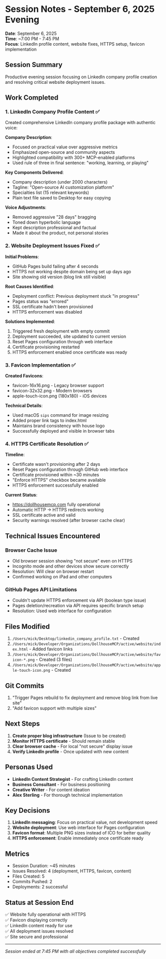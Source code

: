 # Session Notes - September 6, 2025 Evening

**Date**: September 6, 2025  
**Time**: ~7:00 PM - 7:45 PM  
**Focus**: LinkedIn profile content, website fixes, HTTPS setup, favicon implementation

## Session Summary

Productive evening session focusing on LinkedIn company profile creation and resolving critical website deployment issues.

## Work Completed

### 1. LinkedIn Company Profile Content ✅

Created comprehensive LinkedIn company profile package with authentic voice:

**Company Description**:
- Focused on practical value over aggressive metrics
- Emphasized open-source and community aspects
- Highlighted compatibility with 300+ MCP-enabled platforms
- Used rule of three in final sentence: "working, learning, or playing"

**Key Components Delivered**:
- Company description (under 2000 characters)
- Tagline: "Open-source AI customization platform"
- Specialties list (15 relevant keywords)
- Plain text file saved to Desktop for easy copying

**Voice Adjustments**:
- Removed aggressive "28 days" bragging
- Toned down hyperbolic language
- Kept description professional and factual
- Made it about the product, not personal stories

### 2. Website Deployment Issues Fixed ✅

**Initial Problems**:
- GitHub Pages build failing after 4 seconds
- HTTPS not working despite domain being set up days ago
- Site showing old version (blog link still visible)

**Root Causes Identified**:
- Deployment conflict: Previous deployment stuck "in progress"
- Pages status was "errored"
- SSL certificate hadn't been provisioned
- HTTPS enforcement was disabled

**Solutions Implemented**:
1. Triggered fresh deployment with empty commit
2. Deployment succeeded, site updated to current version
3. Reset Pages configuration through web interface
4. Certificate provisioning restarted
5. HTTPS enforcement enabled once certificate was ready

### 3. Favicon Implementation ✅

**Created Favicons**:
- favicon-16x16.png - Legacy browser support
- favicon-32x32.png - Modern browsers
- apple-touch-icon.png (180x180) - iOS devices

**Technical Details**:
- Used macOS `sips` command for image resizing
- Added proper link tags to index.html
- Maintains brand consistency with house logo
- Successfully deployed and visible in browser tabs

### 4. HTTPS Certificate Resolution ✅

**Timeline**:
- Certificate wasn't provisioning after 2 days
- Reset Pages configuration through GitHub web interface
- Certificate provisioned within ~30 minutes
- "Enforce HTTPS" checkbox became available
- HTTPS enforcement successfully enabled

**Current Status**:
- https://dollhousemcp.com fully operational
- Automatic HTTP → HTTPS redirects working
- SSL certificate active and valid
- Security warnings resolved (after browser cache clear)

## Technical Issues Encountered

### Browser Cache Issue
- Old browser session showing "not secure" even on HTTPS
- Incognito mode and other devices show secure correctly
- Resolution: Will clear on browser restart
- Confirmed working on iPad and other computers

### GitHub Pages API Limitations
- Couldn't update HTTPS enforcement via API (boolean type issue)
- Pages deletion/recreation via API requires specific branch setup
- Resolution: Used web interface for configuration

## Files Modified

1. `/Users/mick/Desktop/linkedin_company_profile.txt` - Created
2. `/Users/mick/Developer/Organizations/DollhouseMCP/active/website/index.html` - Added favicon links
3. `/Users/mick/Developer/Organizations/DollhouseMCP/active/website/favicon-*.png` - Created (3 files)
4. `/Users/mick/Developer/Organizations/DollhouseMCP/active/website/apple-touch-icon.png` - Created

## Git Commits

1. "Trigger Pages rebuild to fix deployment and remove blog link from live site"
2. "Add favicon support with multiple sizes"

## Next Steps

1. **Create proper blog infrastructure** (Issue to be created)
2. **Monitor HTTPS certificate** - Should remain stable
3. **Clear browser cache** - For local "not secure" display issue
4. **Verify LinkedIn profile** - Once updated with new content

## Personas Used

- **LinkedIn Content Strategist** - For crafting LinkedIn content
- **Business Consultant** - For business positioning
- **Creative Writer** - For content ideation
- **Alex Sterling** - For thorough technical implementation

## Key Decisions

1. **LinkedIn messaging**: Focus on practical value, not development speed
2. **Website deployment**: Use web interface for Pages configuration
3. **Favicon format**: Multiple PNG sizes instead of ICO for better quality
4. **HTTPS enforcement**: Enable immediately once certificate ready

## Metrics

- Session Duration: ~45 minutes
- Issues Resolved: 4 (deployment, HTTPS, favicon, content)
- Files Created: 5
- Commits Pushed: 2
- Deployments: 2 successful

## Status at Session End

✅ Website fully operational with HTTPS  
✅ Favicon displaying correctly  
✅ LinkedIn content ready for use  
✅ All deployment issues resolved  
✅ Site secure and professional  

---

*Session ended at 7:45 PM with all objectives completed successfully*